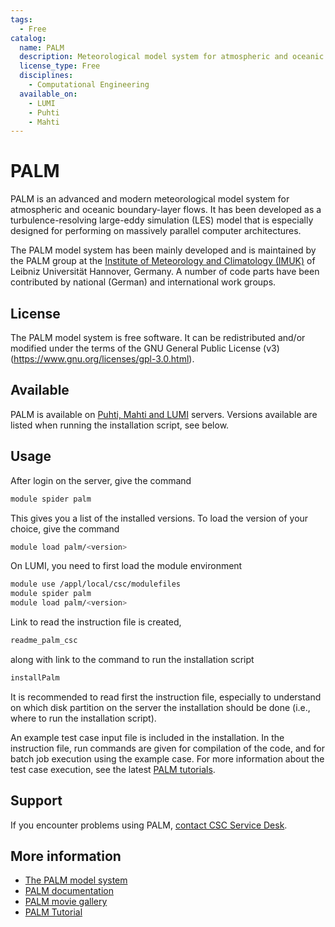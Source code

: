 ```yaml
---
tags:
  - Free
catalog:
  name: PALM
  description: Meteorological model system for atmospheric and oceanic boundary-layer flows
  license_type: Free
  disciplines:
    - Computational Engineering
  available_on:
    - LUMI
    - Puhti
    - Mahti
---
```


# PALM

PALM is an advanced and modern meteorological model system for atmospheric and oceanic
boundary-layer flows. It has been developed as a turbulence-resolving large-eddy simulation
(LES) model that is especially designed for performing on massively parallel computer
architectures.

The PALM model system has been mainly developed and is maintained by the ​PALM group at the
​[Institute of Meteorology and Climatology (IMUK)](https://www.muk.uni-hannover.de/?&L=1) of
Leibniz Universität Hannover, Germany. A number of code parts have been contributed by national
(German) and international work groups.

## License

The PALM model system is free software. It can be redistributed and/or modified under the terms
of the GNU General Public License (v3)(https://www.gnu.org/licenses/gpl-3.0.html).

## Available

PALM is available on [Puhti, Mahti and LUMI](../computing/available-systems.md) servers. Versions
available are listed when running the installation script, see below.

## Usage

After login on the server, give the command

```bash
module spider palm
```

This gives you a list of the installed versions. To load the version of your choice, give the command

```bash
module load palm/<version>
```

On LUMI, you need to first load the module environment

```bash
module use /appl/local/csc/modulefiles
module spider palm
module load palm/<version>
```

Link to read the instruction file is created,

```bash
readme_palm_csc
```

along with link to the command to run the installation script

```bash
installPalm
```

It is recommended to read first the instruction file, especially to understand on which disk
partition on the server the installation should be done (i.e., where to run the installation
script).

An example test case input file is included in the installation. In the instruction
file, run commands are given for compilation of the code, and for batch job execution
using the example case. For more information about the test case execution, see the latest
[PALM tutorials](https://palm.muk.uni-hannover.de/trac/wiki/doc/tut/palm#Exercisepresentations).

## Support

If you encounter problems using PALM, [contact CSC Service Desk](../support/contact.md).

## More information

* [The PALM model system](https://palm.muk.uni-hannover.de/trac)
* [PALM documentation](https://palm.muk.uni-hannover.de/trac/wiki/doc)
* [PALM movie gallery](https://palm.muk.uni-hannover.de/trac/wiki/gallery/movies)
* [PALM Tutorial](https://palm.muk.uni-hannover.de/trac/wiki/doc/tut/palm#Exercisepresentations)
